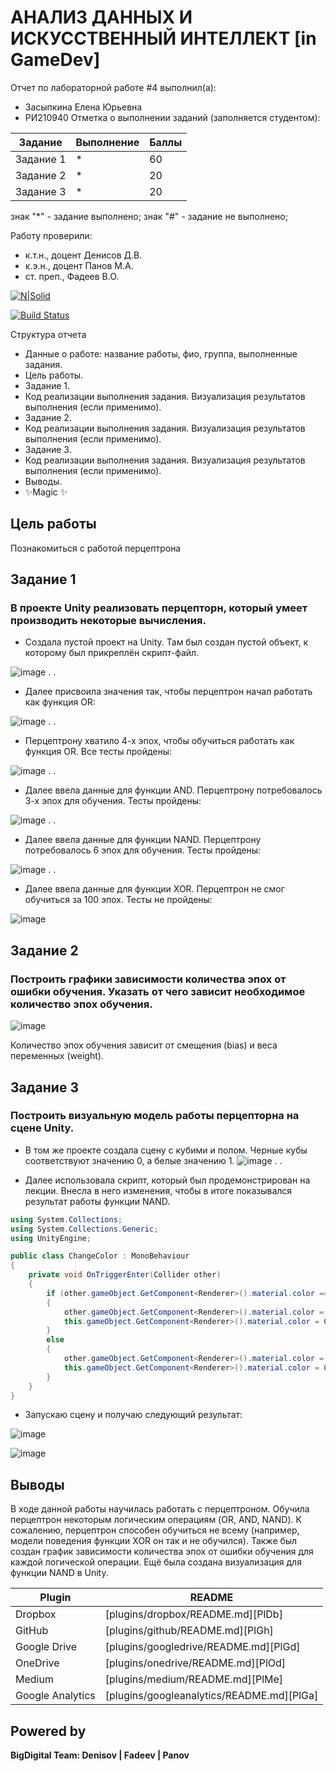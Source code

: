 # АНАЛИЗ ДАННЫХ И ИСКУССТВЕННЫЙ ИНТЕЛЛЕКТ [in GameDev]
Отчет по лабораторной работе #4 выполнил(а):
- Засыпкина Елена Юрьевна
- РИ210940
Отметка о выполнении заданий (заполняется студентом):

| Задание | Выполнение | Баллы |
| ------ | ------ | ------ |
| Задание 1 | * | 60 |
| Задание 2 | * | 20 |
| Задание 3 | * | 20 |

знак "*" - задание выполнено; знак "#" - задание не выполнено;

Работу проверили:
- к.т.н., доцент Денисов Д.В.
- к.э.н., доцент Панов М.А.
- ст. преп., Фадеев В.О.

[![N|Solid](https://cldup.com/dTxpPi9lDf.thumb.png)](https://nodesource.com/products/nsolid)

[![Build Status](https://travis-ci.org/joemccann/dillinger.svg?branch=master)](https://travis-ci.org/joemccann/dillinger)

Структура отчета

- Данные о работе: название работы, фио, группа, выполненные задания.
- Цель работы.
- Задание 1.
- Код реализации выполнения задания. Визуализация результатов выполнения (если применимо).
- Задание 2.
- Код реализации выполнения задания. Визуализация результатов выполнения (если применимо).
- Задание 3.
- Код реализации выполнения задания. Визуализация результатов выполнения (если применимо).
- Выводы.
- ✨Magic ✨

## Цель работы
Познакомиться с работой перцептрона

## Задание 1
### В проекте Unity реализовать перцепторн, который умеет производить некоторые вычисления.
 - Создала пустой проект на Unity. Там был создан пустой объект, к которому был прикреплён скрипт-файл.

![image](https://user-images.githubusercontent.com/102030455/204128372-0edbfd9c-0c3c-4418-943a-15634c047ed1.png)
.
.

 - Далее присвоила значения так, чтобы перцептрон начал работать как функция OR:

 ![image](https://user-images.githubusercontent.com/102030455/204128564-417f32db-08ba-4e7e-b432-c6652f7c55c3.png)
 .
 .
 
 - Перцептрону хватило 4-х эпох, чтобы обучиться работать как функция OR. Все тесты пройдены:

![image](https://user-images.githubusercontent.com/102030455/204129015-52b95f63-16bc-446b-81b1-187018735ff1.png)
.
.
 - Далее ввела данные для функции AND. Перцептрону потребовалось 3-х эпох для обучения. Тесты пройдены:

![image](https://user-images.githubusercontent.com/102030455/204129242-7a43c86c-2189-47e3-8697-ab728e7f835b.png)
.
.
 - Далее ввела данные для функции NAND. Перцептрону потребовалось 6 эпох для обучения. Тесты пройдены:

![image](https://user-images.githubusercontent.com/102030455/204129390-7423086a-0bbf-45e0-a304-5b0da0d3879c.png)
.
.
 -  Далее ввела данные для функции XOR. Перцептрон не смог обучиться за 100 эпох. Тесты не пройдены:
 
![image](https://user-images.githubusercontent.com/102030455/204129525-d930dc6a-6342-479d-b1bf-557d570dc9a6.png)



## Задание 2
### Построить графики зависимости количества эпох от ошибки обучения. Указать от чего зависит необходимое количество эпох обучения.

![image](https://user-images.githubusercontent.com/102030455/204130402-9f042a16-1932-4ea9-bdf3-58345ef2d69a.png)

Количество эпох обучения зависит от смещения (bias) и веса переменных (weight).


## Задание 3
### Построить визуальную модель работы перцепторна на сцене Unity.

 - В том же проекте создала сцену с кубими и полом. Черные кубы соответствуют значению 0, а белые значению 1.
![image](https://user-images.githubusercontent.com/102030455/204132133-e4738037-06b7-4d4f-87ea-c3f5a450020f.png)
.
.

 - Далее использовала скрипт, который был продемонстрирован на лекции. Внесла в него изменения, чтобы в итоге показывался результат работы функции NAND.

```cs
using System.Collections;
using System.Collections.Generic;
using UnityEngine;

public class ChangeColor : MonoBehaviour
{
    private void OnTriggerEnter(Collider other)
    {
        if (other.gameObject.GetComponent<Renderer>().material.color == Color.black && this.gameObject.GetComponent<Renderer>().material.color == Color.black)
        {
            other.gameObject.GetComponent<Renderer>().material.color = Color.white;
            this.gameObject.GetComponent<Renderer>().material.color = Color.white;
        }
        else
        {
            other.gameObject.GetComponent<Renderer>().material.color = Color.black;
            this.gameObject.GetComponent<Renderer>().material.color = Color.black;
        }
    }
}
```
 - Запускаю сцену и получаю следующий результат:

![image](https://user-images.githubusercontent.com/102030455/204132156-6d76d417-657b-4e05-99ab-a78d9db886e7.png)

![image](https://user-images.githubusercontent.com/102030455/204132167-4d86e188-9371-4e54-83f6-baad5a357951.png)



## Выводы
В ходе данной работы научилась работать с перцептроном. Обучила перцептрон некоторым логическим операциям (OR, AND, NAND). К сожалению, перцептрон способен обучиться не всему (например, модели поведения функции XOR он так и не обучился). Также был создан график зависимости количества эпох от ошибки обучения для каждой логической операции. Ещё была создана визуализация для функции NAND в Unity.


| Plugin | README |
| ------ | ------ |
| Dropbox | [plugins/dropbox/README.md][PlDb] |
| GitHub | [plugins/github/README.md][PlGh] |
| Google Drive | [plugins/googledrive/README.md][PlGd] |
| OneDrive | [plugins/onedrive/README.md][PlOd] |
| Medium | [plugins/medium/README.md][PlMe] |
| Google Analytics | [plugins/googleanalytics/README.md][PlGa] |

## Powered by

**BigDigital Team: Denisov | Fadeev | Panov**
